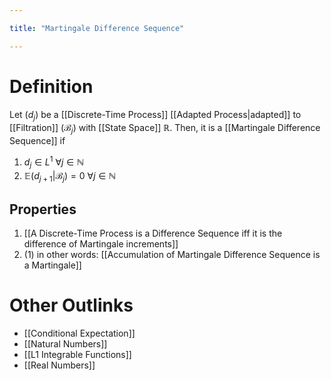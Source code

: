 ```yaml
---

title: "Martingale Difference Sequence"

---
```

# Definition
Let $(d_{j})$ be a [[Discrete-Time Process]] [[Adapted Process|adapted]] to [[Filtration]] $(\mathcal{B}_{j})$ with [[State Space]] $\mathbb{R}$. Then, it is a [[Martingale Difference Sequence]] if
1. $d_{j} \in L^{1}$ $\forall j \in \mathbb{N}$
2. $\mathbb{E}(d_{j+1} | \mathcal{B}_{j}) = 0$ $\forall j \in \mathbb{N}$

## Properties
1. [[A Discrete-Time Process is a Difference Sequence iff it is the difference of Martingale increments]]
2. (1) in other words: [[Accumulation of Martingale Difference Sequence is a Martingale]]

# Other Outlinks
- [[Conditional Expectation]]
- [[Natural Numbers]]
- [[L1 Integrable Functions]]
- [[Real Numbers]]

